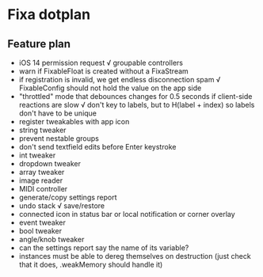 #  Fixa dotplan

## Feature plan
- iOS 14 permission request
√ groupable controllers
- warn if FixableFloat is created without a FixaStream
- if registration is invalid, we get endless disconnection spam
√ FixableConfig should not hold the value on the app side
- "throttled" mode that debounces changes for 0.5 seconds if client-side reactions are slow
√ don't key to labels, but to H(label + index) so labels don't have to be unique 
- register tweakables with app icon
- string tweaker
- prevent nestable groups
- don't send textfield edits before Enter keystroke
- int tweaker
- dropdown tweaker
- array tweaker
- image reader
- MIDI controller
- generate/copy settings report
- undo stack
√ save/restore
- connected icon in status bar or local notification or corner overlay
- event tweaker
- bool tweaker
- angle/knob tweaker
- can the settings report say the name of its variable?
- instances must be able to dereg themselves on destruction (just check that it does, .weakMemory should handle it)
